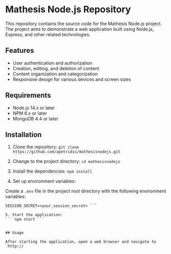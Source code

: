 # Mathesis Node.js Repository

This repository contains the source code for the Mathesis Node.js project. The project aims to demonstrate a web application built using Node.js, Express, and other related technologies.

## Features

- User authentication and authorization
- Creation, editing, and deletion of content
- Content organization and categorization
- Responsive design for various devices and screen sizes

## Requirements

- Node.js 14.x or later
- NPM 6.x or later
- MongoDB 4.4 or later

## Installation

1. Clone the repository:
``` git clone https://github.com/apetridis/mathesisnodejs.git ```

2. Change to the project directory:
``` cd mathesisnodejs ```

3. Install the dependencies:
``` npm install ```

4. Set up environment variables:

Create a `.env` file in the project root directory with the following environment variables:
``` MONGODB_URI=<your_mongodb_connection_string>
SESSION_SECRET=<your_session_secret> ```

5. Start the application:
``` npm start ```


## Usage

After starting the application, open a web browser and navigate to `http://

